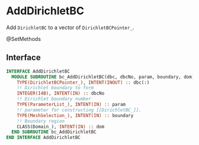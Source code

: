 # AddDirichletBC

Add `DirichletBC` to a vector of `DirichletBCPointer_`.

<span class="badge badge--secondary"> @SetMethods </span>

## Interface

```fortran
INTERFACE AddDirichletBC
  MODULE SUBROUTINE bc_AddDirichletBC(dbc, dbcNo, param, boundary, dom)
    TYPE(DirichletBCPointer_), INTENT(INOUT) :: dbc(:)
    !! Dirichlet boundary to form
    INTEGER(I4B), INTENT(IN) :: dbcNo
    !! Dirichlet boundary number
    TYPE(ParameterList_), INTENT(IN) :: param
    !! parameter for constructing [[DirichletBC_]].
    TYPE(MeshSelection_), INTENT(IN) :: boundary
    !! Boundary region
    CLASS(Domain_), INTENT(IN) :: dom
  END SUBROUTINE bc_AddDirichletBC
END INTERFACE AddDirichletBC
```
